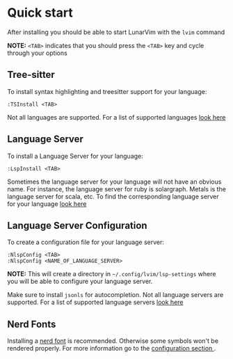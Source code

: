 # Quick start

After installing you should be able to start LunarVim with the `lvim` command

**NOTE:** `<TAB>` indicates that you should press the `<TAB>` key and cycle through your options 

## Tree-sitter
To install syntax highlighting and treesitter support for your language:

```vim
:TSInstall <TAB>
```

Not all languages are supported.  For a list of supported languages [look here](https://github.com/nvim-treesitter/nvim-treesitter#supported-languages)

## Language Server
To install a Language Server for your language:

```vim
:LspInstall <TAB>
```

Sometimes the language server for your language will not have an obvious name.  For instance, the language server for ruby is solargraph.  Metals is the language server for scala, etc.  To find the corresponding language server for your language [look here](https://github.com/kabouzeid/nvim-lspinstall)

## Language Server Configuration
To create a configuration file for your language server:

```vim
:NlspConfig <TAB>
:NlspConfig <NAME_OF_LANGUAGE_SERVER> 
```

**NOTE:** This will create a directory in `~/.config/lvim/lsp-settings` where you will be able to configure your language server.

Make sure to install `jsonls` for autocompletion.  Not all language servers are supported.  For a list of supported language servers [look here](https://github.com/tamago324/nlsp-settings.nvim/blob/main/schemas/README.md)


## Nerd Fonts
Installing a [nerd font](https://www.nerdfonts.com/) is recommended. Otherwise some symbols won't be rendered properly. For more information go to the [configuration section ](./configuration/04-nerd-fonts.md). 

